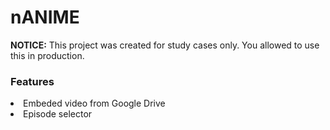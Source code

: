 # nANIME
<b>NOTICE:</b> This project was created for study cases only. You allowed to use this in production.

### Features
<li>Embeded video from Google Drive</li>
<li>Episode selector</li>

